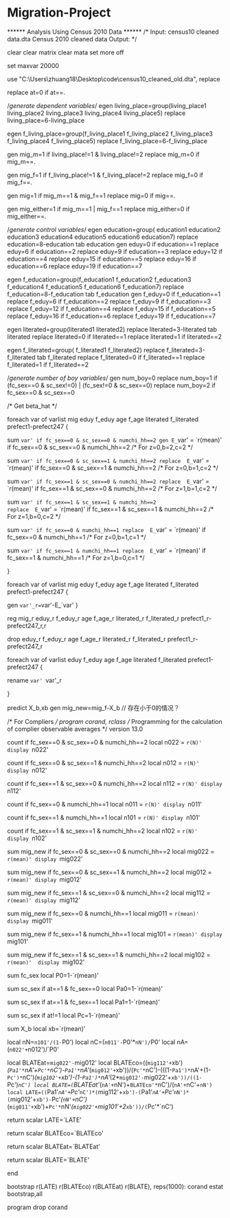# Migration-Project
****** Analysis Using Census 2010 Data ******
/*
Input: census10 cleaned data.dta  Census 2010 cleaned data
Output: 
*/

clear
clear matrix
clear mata
set more off

set maxvar 20000

use "C:\Users\zhuang18\Desktop\code\census10_cleaned_old.dta", replace

replace at=0 if at==.

/*generate dependent variables*/
egen living_place=group(living_place1 living_place2 living_place3 living_place4 living_place5)
replace living_place=6-living_place

egen f_living_place=group(f_living_place1 f_living_place2 f_living_place3 f_living_place4 f_living_place5)
replace f_living_place=6-f_living_place

gen mig_m=1 if living_place!=1 & living_place!=2
replace mig_m=0 if mig_m==.

gen mig_f=1 if f_living_place!=1 & f_living_place!=2
replace mig_f=0 if mig_f==.

gen mig=1 if mig_m==1 & mig_f==1
replace mig=0 if mig==.

gen mig_either=1 if mig_m==1 | mig_f==1
replace mig_either=0 if mig_either==.


/*generate control variables*/
egen education=group( education1 education2 education3 education4 education5 education6 education7)
replace education=8-education
tab education
gen eduy=0 if education==1
replace eduy=6 if education==2
replace eduy=9 if education==3
replace eduy=12 if education==4
replace eduy=15 if education==5
replace eduy=16 if education==6
replace eduy=19 if education==7

egen f_education=group(f_education1 f_education2 f_education3 f_education4 f_education5 f_education6 f_education7)
replace f_education=8-f_education
tab f_education
gen f_eduy=0 if f_education==1
replace f_eduy=6 if f_education==2
replace f_eduy=9 if f_education==3
replace f_eduy=12 if f_education==4
replace f_eduy=15 if f_education==5
replace f_eduy=16 if f_education==6
replace f_eduy=19 if f_education==7

egen literated=group(literated1 literated2)
replace literated=3-literated
tab literated
replace literated=0 if literated==1
replace literated=1 if literated==2

egen f_literated=group( f_literated1 f_literated2)
replace f_literated=3-f_literated
tab f_literated
replace f_literated=0 if f_literated==1
replace f_literated=1 if f_literated==2

/*generate number of boy variables*/
gen num_boy=0
replace num_boy=1 if (fc_sex==0 & sc_sex!=0) | (fc_sex!=0 & sc_sex==0)
replace num_boy=2 if fc_sex==0 & sc_sex==0


/* Get beta_hat */

foreach var of varlist mig eduy f_eduy age f_age literated f_literated prefect1-prefect247 {



sum `var' if fc_sex==0 & sc_sex==0 & numchi_hh==2
gen E_`var' = `r(mean)' if fc_sex==0 & sc_sex==0 & numchi_hh==2							/* For z=0,b=2,c=2 */



sum `var' if fc_sex==0 & sc_sex==1 & numchi_hh==2
replace  E_`var' = `r(mean)' if fc_sex==0 & sc_sex==1 & numchi_hh==2					/* For z=0,b=1,c=2 */


sum `var' if fc_sex==1 & sc_sex==0 & numchi_hh==2
replace  E_`var' = `r(mean)' if fc_sex==1 & sc_sex==0 & numchi_hh==2					/* For z=1,b=1,c=2 */


sum `var' if fc_sex==1 & sc_sex==1 & numchi_hh==2									
replace  E_`var' = `r(mean)' if fc_sex==1 & sc_sex==1 & numchi_hh==2					/* For z=1,b=0,c=2 */				


sum `var' if fc_sex==0 & numchi_hh==1
replace  E_`var' = `r(mean)' if fc_sex==0 & numchi_hh==1								/* For z=0,b=1,c=1 */


sum `var' if fc_sex==1 & numchi_hh==1
replace  E_`var' = `r(mean)' if fc_sex==1 & numchi_hh==1								/* For z=1,b=0,c=1 */


}

foreach var of varlist mig eduy f_eduy age f_age literated f_literated prefect1-prefect247 {

gen `var'_r=`var'-E_`var'
}


reg mig_r eduy_r f_eduy_r age f_age_r literated_r f_literated_r prefect1_r-prefect247_r,r

drop eduy_r f_eduy_r age f_age_r literated_r f_literated_r prefect1_r-prefect247_r

foreach var of varlist eduy f_eduy age f_age literated f_literated prefect1-prefect247 {

rename `var' `var'_r

}


predict X_b,xb
gen mig_new=mig_f-X_b         // 存在小于0的情况？




/* For Compliers */
program corand, rclass									/* Programming for the calculation of complier observable averages */
version 13.0


count if fc_sex==0 & sc_sex==0 & numchi_hh==2
local n022 = `r(N)'
display `n022'

count if fc_sex==0 & sc_sex==1 & numchi_hh==2
local n012 = `r(N)'
display `n012'

count if fc_sex==1 & sc_sex==0 & numchi_hh==2
local n112 = `r(N)'
display `n112'

count if fc_sex==0 & numchi_hh==1
local n011 = `r(N)'
display `n011'

count if fc_sex==1 & numchi_hh==1
local n101 = `r(N)'
display `n101'

count if fc_sex==1 & sc_sex==1 & numchi_hh==2
local n102 = `r(N)' 
display `n102'



sum mig_new if fc_sex==0 & sc_sex==0 & numchi_hh==2
local mig022 = `r(mean)'
display `mig022'

sum mig_new if fc_sex==0 & sc_sex==1 & numchi_hh==2
local mig012 = `r(mean)'
display `mig012'

sum mig_new if fc_sex==1 & sc_sex==0 & numchi_hh==2
local mig112 = `r(mean)'
display `mig112'

sum mig_new if fc_sex==0 & numchi_hh==1
local mig011 = `r(mean)'
display `mig011'

sum mig_new if fc_sex==1 & numchi_hh==1
local mig101 = `r(mean)'
display `mig101'

sum mig_new if fc_sex==1 & sc_sex==1 & numchi_hh==2
local mig102 = `r(mean)' 
display `mig102'





sum fc_sex
local P0=1-`r(mean)'

sum sc_sex if at==1 & fc_sex==0
local Pa0=1-`r(mean)'

sum sc_sex if at==1 & fc_sex==1
local Pa1=1-`r(mean)'

sum sc_sex if at!=1
local Pc=1-`r(mean)'


sum X_b
local xb=`r(mean)'



local nN=`n101'/(1-`P0')
local nC=(`n011'-`P0'*`nN')/`P0'
local nA=(`n022'+`n012')/`P0'

local BLATEat=`mig022'-`mig012'
local BLATEco=((`mig112'+`xb')*(`Pa1'*`nA'+`Pc'*`nC')-`Pa1'*`nA'*(`mig012'+`xb'))/(`Pc'*`nC')-(((1-`Pa1')*`nA'+(1-`Pc')*`nC')*(`mig102'+`xb')-(1-`Pa1')*`nA'*(2*`mig012'-`mig022'+`xb'))/((1-`Pc')*`nC')
local BLATE=(`BLATEat'*(`nA'+`nN')+`BLATEco'*`nC')/(`nA'+`nC'+`nN')
local LATE=((`Pa1'*`nA'+`Pc'*`nC')*(`mig112'+`xb')-(`Pa1'*`nA'+`Pc'*`nN')*(`mig012'+`xb')-`Pc'*(`nN'+`nC')*(`mig011'+`xb')+`Pc'*`nN'*(`mig022'+`mig101'+2*`xb'))/(`Pc'*`nC')


return scalar LATE=`LATE'

return scalar BLATEco=`BLATEco'

return scalar BLATEat=`BLATEat'

return scalar BLATE=`BLATE'

end


bootstrap r(LATE) r(BLATEco) r(BLATEat) r(BLATE), reps(1000): corand
estat bootstrap,all

program drop corand
